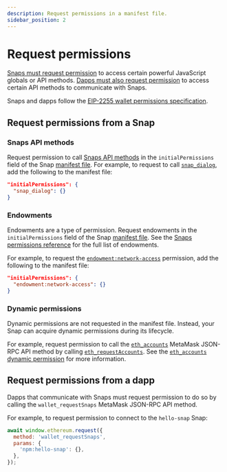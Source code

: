 ```yaml
---
description: Request permissions in a manifest file.
sidebar_position: 2
---
```


# Request permissions

[Snaps must request permission](#request-permissions-from-a-snap) to access certain powerful
JavaScript globals or API methods.
[Dapps must also request permission](#request-permissions-from-a-dapp) to access certain API methods
to communicate with Snaps.

Snaps and dapps follow the [EIP-2255 wallet permissions specification](https://eips.ethereum.org/EIPS/eip-2255).

## Request permissions from a Snap

### Snaps API methods

Request permission to call [Snaps API methods](../reference/snaps-api.md) in the
`initialPermissions` field of the Snap [manifest file](../concepts/files.md#manifest-file).
For example, to request to call [`snap_dialog`](../reference/snaps-api.md#snap_dialog), add the
following to the manifest file:

```json title="snap.manifest.json"
"initialPermissions": {
  "snap_dialog": {}
}
```

### Endowments

Endowments are a type of permission.
Request endowments in the `initialPermissions` field of the Snap
[manifest file](../concepts/files.md#manifest-file).
See the [Snaps permissions reference](../reference/permissions.md) for the full list of endowments.

For example, to request the [`endowment:network-access`](../reference/permissions.md#endowmentnetwork-access)
permission, add the following to the manifest file:

```json title="snap.manifest.json"
"initialPermissions": {
  "endowment:network-access": {}
}
```

### Dynamic permissions

Dynamic permissions are not requested in the manifest file.
Instead, your Snap can acquire dynamic permissions during its lifecycle.

For example, request permission to call the [`eth_accounts`](/wallet/reference/eth_accounts)
MetaMask JSON-RPC API method by calling [`eth_requestAccounts`](/wallet/reference/eth_requestaccounts).
See the [`eth_accounts` dynamic permission](../reference/permissions.md#eth_accounts) for more information.

## Request permissions from a dapp

Dapps that communicate with Snaps must request permission to do so by calling the
`wallet_requestSnaps` MetaMask JSON-RPC API method.

For example, to request permission to connect to the `hello-snap` Snap:

```js title="index.js"
await window.ethereum.request({
  method: 'wallet_requestSnaps',
  params: {
    'npm:hello-snap': {},
  },
});
```
